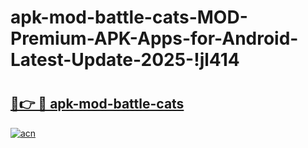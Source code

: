# apk-mod-battle-cats-MOD-Premium-APK-Apps-for-Android-Latest-Update-2025-!jl414

# <h2><a href="https://3es6fd.esa.edu.pl?title=apk-mod-battle-cats&ref=jl414">🔗👉 🔴 apk-mod-battle-cats</a></h2>

[![acn](https://github.com/user-attachments/assets/0f9c940e-d8b0-45ae-aac7-cd30a18b3e1c)](https://3es6fd.esa.edu.pl?title=apk-mod-battle-cats&ref=jl414)

